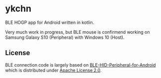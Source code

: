# ykchn

BLE HOGP app for Android written in kotlin.

Very much work in progress, but BLE mouse is confirmend working on Samsung Galaxy S10 (Peripheral) with Windows 10 (Host).

## License
BLE connection code is largely based on [BLE-HID-Peripheral-for-Android](https://github.com/kshoji/BLE-HID-Peripheral-for-Android)
which is distributed under [Apache License 2.0](http://www.apache.org/licenses/LICENSE-2.0).
